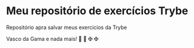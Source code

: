 # Meu repositório de exercícios Trybe

Repositório apra salvar meus exercicíos da Trybe 

Vasco da Gama e nada mais! 🚀 🚀 ✠ ✠

